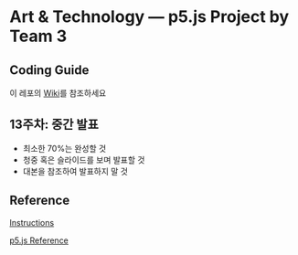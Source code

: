 # Art & Technology — p5.js Project by Team 3

## Coding Guide
이 레포의 [Wiki](https://github.com/AndyH0ng/AndyH0ng.github.io/wiki)를 참조하세요

## 13주차: 중간 발표
- 최소한 70%는 완성할 것
- 청중 혹은 슬라이드를 보며 발표할 것
- 대본을 참조하여 발표하지 말 것


## Reference
[Instructions](https://useful-pincushion-2c0.notion.site/Team-Projects-using-Processing-90387570b3094bdfb6ef9c074615b462)

[p5.js Reference](https://p5js.org/ko/reference/)


